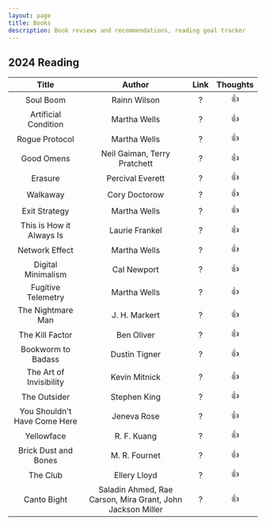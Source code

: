 ```yaml
---
layout: page
title: Books
description: Book reviews and recommendations, reading goal tracker
---
```


<style>
    li {
        margin-bottom: 5px;
    }

    /* non-existent days - MonthNum+1 */
    /* feb */
    table tbody tr:nth-child(29) td:nth-child(3), /* jekyll code to make conditional if leap year? lol */
    table tbody tr:nth-child(30) td:nth-child(3),
    table tbody tr:nth-child(31) td:nth-child(3),
    /* apr */
    table tbody tr:nth-child(31) td:nth-child(5),
    /* jun */
    table tbody tr:nth-child(31) td:nth-child(7),
    /* aug */
    table tbody tr:nth-child(31) td:nth-child(10),
    /* nov */
    table tbody tr:nth-child(31) td:nth-child(12) {
        background-color: #cccccc;
    }
</style>

## 2024 Reading
| Title | Author | Link | Thoughts |
| :--: | :--: |  :--: |  :--: |
| Soul Boom | Rainn Wilson | ? | 👍 |
| Artificial Condition | Martha Wells | ? | 👍 |
| Rogue Protocol | Martha Wells | ? | 👍 |
| Good Omens | Neil Gaiman, Terry Pratchett | ? | 👍 |
| Erasure | Percival Everett | ? | 👍 |
| Walkaway | Cory Doctorow | ? | 👍 |
| Exit Strategy | Martha Wells | ? | 👍 |
| This is How it Always Is | Laurie Frankel | ? | 👍 |
| Network Effect | Martha Wells | ? | 👍 |
| Digital Minimalism | Cal Newport | ? | 👍 |
| Fugitive Telemetry | Martha Wells | ? | 👍 |
| The Nightmare Man | J. H. Markert | ? | 👍 |
| The Kill Factor | Ben Oliver | ? | 👍 |
| Bookworm to Badass | Dustin Tigner | ? | 👍 |
| The Art of Invisibility | Kevin Mitnick | ? | 👍 |
| The Outsider | Stephen King | ? | 👍 |
| You Shouldn't Have Come Here | Jeneva Rose | ? | 👍 |
| Yellowface | R. F. Kuang | ? | 👍 |
| Brick Dust and Bones | M. R. Fournet | ? | 👍 |
| The Club | Ellery Lloyd | ? | 👍 |
| Canto Bight | Saladin Ahmed, Rae Carson, Mira Grant, John Jackson Miller | ? | 👍 |
